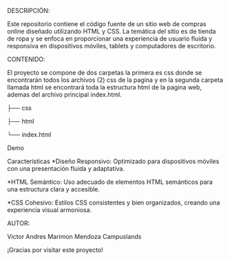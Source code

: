 DESCRIPCIÓN:

Este repositorio contiene el código fuente de un sitio web de compras online diseñado utilizando HTML y CSS. La temática del sitio es de tienda de ropa y se enfoca en proporcionar una experiencia de usuario fluida y responsiva en dispositivos móviles, tablets y computadores de escritorio.



CONTENIDO:

El proyecto se compone de dos carpetas la primera es css donde se encontrarán todos los archivos (2) css de la pagina y en la segunda carpeta llamada html se encontrará toda la estructura html de la pagina web, ademas del archivo principal index.html.

├── css

├── html

└── index.html



Demo

Características *Diseño Responsivo: Optimizado para dispositivos móviles con una presentación fluida y adaptativa.

*HTML Semántico: Uso adecuado de elementos HTML semánticos para una estructura clara y accesible.

*CSS Cohesivo: Estilos CSS consistentes y bien organizados, creando una experiencia visual armoniosa.



AUTOR:

Victor Andres Marimon Mendoza
Campuslands



¡Gracias por visitar este proyecto!
